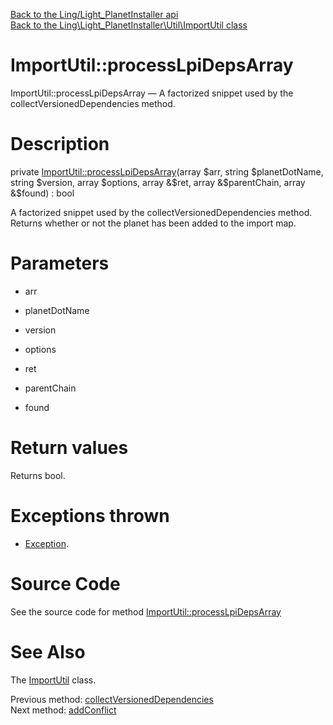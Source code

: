 [Back to the Ling/Light_PlanetInstaller api](https://github.com/lingtalfi/Light_PlanetInstaller/blob/master/doc/api/Ling/Light_PlanetInstaller.md)<br>
[Back to the Ling\Light_PlanetInstaller\Util\ImportUtil class](https://github.com/lingtalfi/Light_PlanetInstaller/blob/master/doc/api/Ling/Light_PlanetInstaller/Util/ImportUtil.md)


ImportUtil::processLpiDepsArray
================



ImportUtil::processLpiDepsArray — A factorized snippet used by the collectVersionedDependencies method.




Description
================


private [ImportUtil::processLpiDepsArray](https://github.com/lingtalfi/Light_PlanetInstaller/blob/master/doc/api/Ling/Light_PlanetInstaller/Util/ImportUtil/processLpiDepsArray.md)(array $arr, string $planetDotName, string $version, array $options, array &$ret, array &$parentChain, array &$found) : bool




A factorized snippet used by the collectVersionedDependencies method.
Returns whether or not the planet has been added to the import map.




Parameters
================


- arr

    

- planetDotName

    

- version

    

- options

    

- ret

    

- parentChain

    

- found

    


Return values
================

Returns bool.


Exceptions thrown
================

- [Exception](http://php.net/manual/en/class.exception.php).&nbsp;







Source Code
===========
See the source code for method [ImportUtil::processLpiDepsArray](https://github.com/lingtalfi/Light_PlanetInstaller/blob/master/Util/ImportUtil.php#L1368-L1397)


See Also
================

The [ImportUtil](https://github.com/lingtalfi/Light_PlanetInstaller/blob/master/doc/api/Ling/Light_PlanetInstaller/Util/ImportUtil.md) class.

Previous method: [collectVersionedDependencies](https://github.com/lingtalfi/Light_PlanetInstaller/blob/master/doc/api/Ling/Light_PlanetInstaller/Util/ImportUtil/collectVersionedDependencies.md)<br>Next method: [addConflict](https://github.com/lingtalfi/Light_PlanetInstaller/blob/master/doc/api/Ling/Light_PlanetInstaller/Util/ImportUtil/addConflict.md)<br>

